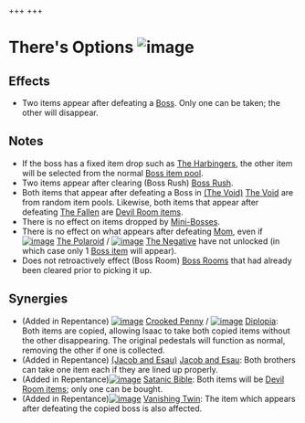 +++
+++

 # There's Options ![image](/image/There%27s_Options.png) 

Effects
---------


* Two items appear after defeating a [Boss](/wiki/Boss "Boss"). Only one can be taken; the other will disappear.


Notes
-------


* If the boss has a fixed item drop such as [The Harbingers](/wiki/The_Harbingers "The Harbingers"), the other item will be selected from the normal [Boss item pool](/wiki/Boss_(Item_Pool) "Boss (Item Pool)").
* Two items appear after clearing (Boss Rush) [Boss Rush](/wiki/Boss_Rush "Boss Rush").
* Both items that appear after defeating a Boss in [(The Void)](/wiki/The_Void "The Void") [The Void](/wiki/The_Void "The Void") are from random item pools. Likewise, both items that appear after defeating [The Fallen](/wiki/The_Fallen "The Fallen") are [Devil Room items](/wiki/Devil_Room_(Item_Pool) "Devil Room (Item Pool)").
* There is no effect on items dropped by [Mini-Bosses](/wiki/All_Mini-Bosses_(Bosses) "All Mini-Bosses (Bosses)").
* There is no effect on what appears after defeating [Mom](/wiki/Mom "Mom"), even if [![image](/image/The_Polaroid.png)](/wiki/The_Polaroid "The Polaroid") [The Polaroid](/wiki/The_Polaroid "The Polaroid") / [![image](/image/The_Negative.png)](/wiki/The_Negative "The Negative") [The Negative](/wiki/The_Negative "The Negative") have not unlocked (in which case only 1 [Boss item](/wiki/Boss_(Item_Pool) "Boss (Item Pool)") will appear).
* Does not retroactively effect (Boss Room) [Boss Rooms](/wiki/Boss_Room "Boss Room") that had already been cleared prior to picking it up.


Synergies
-----------


* (Added in Repentance) [![image](/image/Crooked_Penny.png)](/wiki/Crooked_Penny "Crooked Penny") [Crooked Penny](/wiki/Crooked_Penny "Crooked Penny") / [![image](/image/Diplopia.png)](/wiki/Diplopia "Diplopia") [Diplopia](/wiki/Diplopia "Diplopia"): Both items are copied, allowing Isaac to take both copied items without the other disappearing. The original pedestals will function as normal, removing the other if one is collected.
* (Added in Repentance)  [(Jacob and Esau)](/wiki/Jacob_and_Esau "Jacob and Esau") [Jacob and Esau](/wiki/Jacob_and_Esau "Jacob and Esau"): Both brothers can take one item each if they are lined up properly.
* (Added in Repentance)[![image](/image/Satanic_Bible.png)](/wiki/Satanic_Bible "Satanic Bible") [Satanic Bible](/wiki/Satanic_Bible "Satanic Bible"): Both items will be [Devil Room items](/wiki/Devil_Room_(Item_Pool) "Devil Room (Item Pool)"); only one can be bought.
* (Added in Repentance)[![image](/image/Vanishing_Twin.png)](/wiki/Vanishing_Twin "Vanishing Twin") [Vanishing Twin](/wiki/Vanishing_Twin "Vanishing Twin"): The item which appears after defeating the copied boss is also affected.


